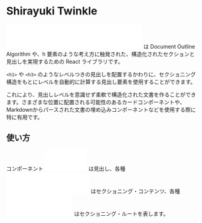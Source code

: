 # Shirayuki Twinkle

<a href="#"><img src="docs/assets/tip-shirayuki-twinkle.svg" /></a> は Document Outline Algorithm や、h 要素のような考え方に触発された、構造化されたセクションと見出しを実現するための React ライブラリです。

`<h1>` や `<h3>` のようなレベルつきの見出しを配置するかわりに、セクショニング構造をもとにレベルを自動的に計算する見出し要素を使用することができます。

これにより、見出しレベルを意識せず柔軟で構造化された文書を作ることができます。さまざまな位置に配置される可能性のあるカードコンポーネントや、Markdownからパースされた文書の埋め込みコンポーネントなどを使用する際に特に有用です。

## 使い方
コンポーネント <a href="#"><img src="docs/assets/tip-h-component.svg" /></a> は見出し、各種 <a href="#"><img src="docs/assets/tip-scontent-component.svg" /></a> はセクショニング・コンテンツ、各種 <a href="#"><img src="docs/assets/tip-sroot-component.svg" /></a> はセクショニング・ルートを表します。
